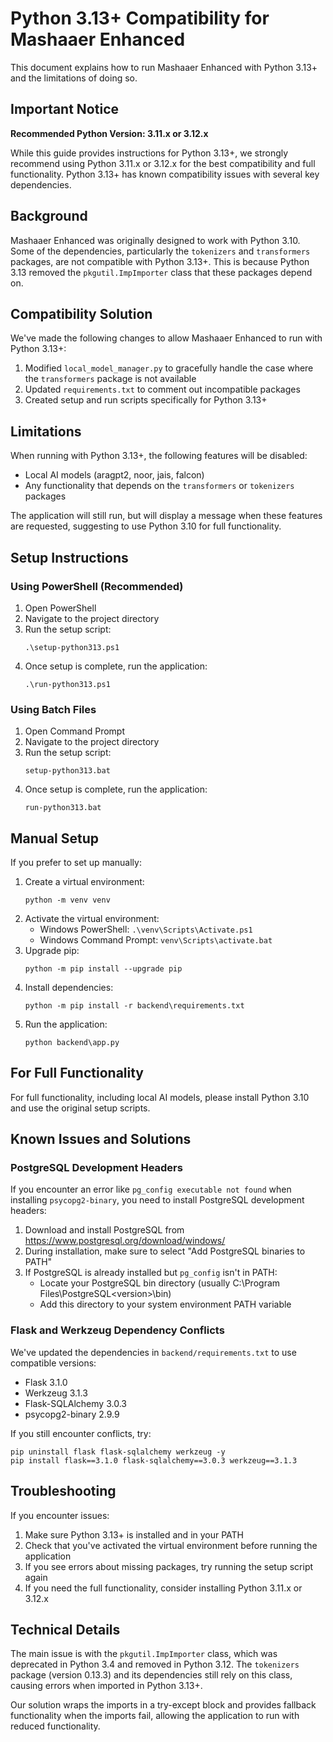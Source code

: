 # Python 3.13+ Compatibility for Mashaaer Enhanced

This document explains how to run Mashaaer Enhanced with Python 3.13+ and the limitations of doing so.

## Important Notice

**Recommended Python Version: 3.11.x or 3.12.x**

While this guide provides instructions for Python 3.13+, we strongly recommend using Python 3.11.x or 3.12.x for the best compatibility and full functionality. Python 3.13+ has known compatibility issues with several key dependencies.

## Background

Mashaaer Enhanced was originally designed to work with Python 3.10. Some of the dependencies, particularly the `tokenizers` and `transformers` packages, are not compatible with Python 3.13+. This is because Python 3.13 removed the `pkgutil.ImpImporter` class that these packages depend on.

## Compatibility Solution

We've made the following changes to allow Mashaaer Enhanced to run with Python 3.13+:

1. Modified `local_model_manager.py` to gracefully handle the case where the `transformers` package is not available
2. Updated `requirements.txt` to comment out incompatible packages
3. Created setup and run scripts specifically for Python 3.13+

## Limitations

When running with Python 3.13+, the following features will be disabled:

- Local AI models (aragpt2, noor, jais, falcon)
- Any functionality that depends on the `transformers` or `tokenizers` packages

The application will still run, but will display a message when these features are requested, suggesting to use Python 3.10 for full functionality.

## Setup Instructions

### Using PowerShell (Recommended)

1. Open PowerShell
2. Navigate to the project directory
3. Run the setup script:
   ```
   .\setup-python313.ps1
   ```
4. Once setup is complete, run the application:
   ```
   .\run-python313.ps1
   ```

### Using Batch Files

1. Open Command Prompt
2. Navigate to the project directory
3. Run the setup script:
   ```
   setup-python313.bat
   ```
4. Once setup is complete, run the application:
   ```
   run-python313.bat
   ```

## Manual Setup

If you prefer to set up manually:

1. Create a virtual environment:
   ```
   python -m venv venv
   ```
2. Activate the virtual environment:
   - Windows PowerShell: `.\venv\Scripts\Activate.ps1`
   - Windows Command Prompt: `venv\Scripts\activate.bat`
3. Upgrade pip:
   ```
   python -m pip install --upgrade pip
   ```
4. Install dependencies:
   ```
   python -m pip install -r backend\requirements.txt
   ```
5. Run the application:
   ```
   python backend\app.py
   ```

## For Full Functionality

For full functionality, including local AI models, please install Python 3.10 and use the original setup scripts.

## Known Issues and Solutions

### PostgreSQL Development Headers

If you encounter an error like `pg_config executable not found` when installing `psycopg2-binary`, you need to install PostgreSQL development headers:

1. Download and install PostgreSQL from https://www.postgresql.org/download/windows/
2. During installation, make sure to select "Add PostgreSQL binaries to PATH"
3. If PostgreSQL is already installed but `pg_config` isn't in PATH:
   - Locate your PostgreSQL bin directory (usually C:\Program Files\PostgreSQL\<version>\bin)
   - Add this directory to your system environment PATH variable

### Flask and Werkzeug Dependency Conflicts

We've updated the dependencies in `backend/requirements.txt` to use compatible versions:
- Flask 3.1.0
- Werkzeug 3.1.3
- Flask-SQLAlchemy 3.0.3
- psycopg2-binary 2.9.9

If you still encounter conflicts, try:
```
pip uninstall flask flask-sqlalchemy werkzeug -y
pip install flask==3.1.0 flask-sqlalchemy==3.0.3 werkzeug==3.1.3
```

## Troubleshooting

If you encounter issues:

1. Make sure Python 3.13+ is installed and in your PATH
2. Check that you've activated the virtual environment before running the application
3. If you see errors about missing packages, try running the setup script again
4. If you need the full functionality, consider installing Python 3.11.x or 3.12.x

## Technical Details

The main issue is with the `pkgutil.ImpImporter` class, which was deprecated in Python 3.4 and removed in Python 3.12. The `tokenizers` package (version 0.13.3) and its dependencies still rely on this class, causing errors when imported in Python 3.13+.

Our solution wraps the imports in a try-except block and provides fallback functionality when the imports fail, allowing the application to run with reduced functionality.
